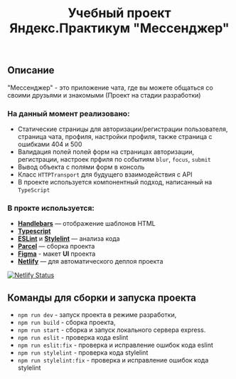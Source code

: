 <h1 align="center">
    Учебный проект Яндекс.Практикум "Мессенджер"
</h1>
<br>

## Описание
"Мессенджер" - это приложение чата, где вы можете общаться со своими друзьями и знакомыми (Проект на стадии разработки)

### На данный момент реализовано:
- Статические страницы для авторизации/регистрации пользователя, страница чата, профиля, настройки профиля, также страница с ошибками 404 и 500
- Валидация полей полей форм на страницах авторизации, регистрации, настроек прфиля по событиям `blur`, `focus`, `submit`
- Вывод объекта с полями форм в консоль
- Класс `HTTPTransport` для будущего взаимодействия с API
- В проекте используется компонентный подход, написанный на `TypeScript`

### В прокте используется:
- [**Handlebars**](https://handlebarsjs.com) — отображение шаблонов HTML
- [**Typescript**](https://www.typescriptlang.org)
- [**ESLint**](https://eslint.org) и [**Stylelint**](https://stylelint.io) — анализа кода
- [**Parcel**](https://parceljs.org) — сборка проекта
- [**Figma**](https://www.figma.com/file/6jnOQDvohaTCNvNbSWfuyF/Chat_UI) - макет **UI** проекта
- [**Netlify**](https://www.netlify.com) — для автоматического деплоя проекта

[![Netlify Status](https://api.netlify.com/api/v1/badges/adbdeda7-df7c-4840-9fc2-9b3358bbb980/deploy-status)](https://app.netlify.com/sites/stupendous-tiramisu-2afc9d/deploys)

## Команды для сборки и запуска проекта
- `npm run dev` - запуск проекта в режиме разработки,
- `npm run build` - сборка проекта,
- `npm run start` - сборка и запуск локального сервера express.
- `npm run eslit` - проверка кода eslint
- `npm run eslit:fix` - проверка и исправление ошибок кода eslint
- `npm run stylelint` - проверка кода stylelint
- `npm run stylelint:fix` - проверка и исправление ошибок кода stylelint
